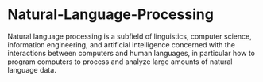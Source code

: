 # Natural-Language-Processing
Natural language processing is a subfield of linguistics, computer science, information engineering, and artificial intelligence concerned with the interactions between computers and human languages, in particular how to program computers to process and analyze large amounts of natural language data.
